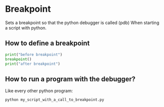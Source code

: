 # Breakpoint

Sets a breakpoint so that the python debugger is called (pdb)
When starting a script with python.

## How to define a breakpoint
``` python
print("before breakpoint")
breakpoint()
print("after breakpoint")
```

## How to run a program with the debugger?
Like every other python program:
``` sh
python my_script_with_a_call_to_breakpoint.py
```

